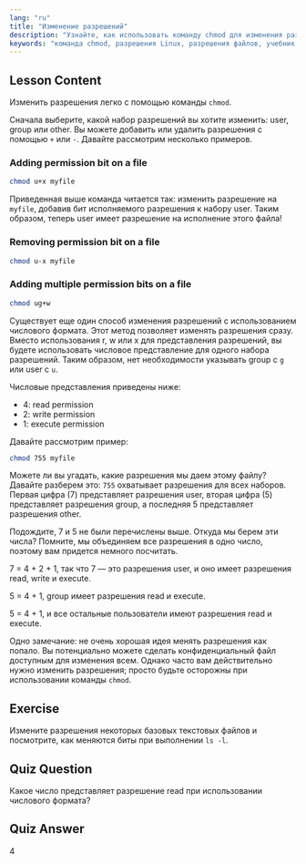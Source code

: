 ```yaml
---
lang: "ru"
title: "Изменение разрешений"
description: "Узнайте, как использовать команду chmod для изменения разрешений файлов в Linux. Изучите символьные и числовые режимы для безопасного управления файлами. Начните обучение прямо сейчас!"
keywords: "команда chmod, разрешения Linux, разрешения файлов, учебник chmod, безопасность Linux, Linux для начинающих, руководство по Linux, chmod числовой"
---
```


## Lesson Content

Изменить разрешения легко с помощью команды `chmod`.

Сначала выберите, какой набор разрешений вы хотите изменить: user, group или other. Вы можете добавить или удалить разрешения с помощью `+` или `-`. Давайте рассмотрим несколько примеров.

### Adding permission bit on a file

```bash
chmod u+x myfile
```

Приведенная выше команда читается так: изменить разрешение на `myfile`, добавив бит исполняемого разрешения к набору user. Таким образом, теперь user имеет разрешение на исполнение этого файла!

### Removing permission bit on a file

```bash
chmod u-x myfile
```

### Adding multiple permission bits on a file

```bash
chmod ug+w
```

Существует еще один способ изменения разрешений с использованием числового формата. Этот метод позволяет изменять разрешения сразу. Вместо использования r, w или x для представления разрешений, вы будете использовать числовое представление для одного набора разрешений. Таким образом, нет необходимости указывать group с `g` или user с `u`.

Числовые представления приведены ниже:

- 4: read permission
- 2: write permission
- 1: execute permission

Давайте рассмотрим пример:

```bash
chmod 755 myfile
```

Можете ли вы угадать, какие разрешения мы даем этому файлу? Давайте разберем это: `755` охватывает разрешения для всех наборов. Первая цифра (7) представляет разрешения user, вторая цифра (5) представляет разрешения group, а последняя 5 представляет разрешения other.

Подождите, 7 и 5 не были перечислены выше. Откуда мы берем эти числа? Помните, мы объединяем все разрешения в одно число, поэтому вам придется немного посчитать.

7 = 4 + 2 + 1, так что 7 — это разрешения user, и оно имеет разрешения read, write и execute.

5 = 4 + 1, group имеет разрешения read и execute.

5 = 4 + 1, и все остальные пользователи имеют разрешения read и execute.

Одно замечание: не очень хорошая идея менять разрешения как попало. Вы потенциально можете сделать конфиденциальный файл доступным для изменения всем. Однако часто вам действительно нужно изменить разрешения; просто будьте осторожны при использовании команды `chmod`.

## Exercise

Измените разрешения некоторых базовых текстовых файлов и посмотрите, как меняются биты при выполнении `ls -l`.

## Quiz Question

Какое число представляет разрешение read при использовании числового формата?

## Quiz Answer

4
